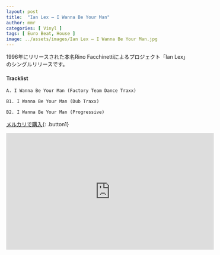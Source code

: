```yaml
---
layout: post
title:  "Ian Lex – I Wanna Be Your Man"
author: mmr
categories: [ Vinyl ]
tags: [ Euro Beat, House ]
image: ../assets/images/Ian Lex – I Wanna Be Your Man.jpg
---
```


1996年にリリースされた本名Rino Facchinettiによるプロジェクト「Ian Lex」のシングルリリースです。

#### Tracklist
```md
A. I Wanna Be Your Man (Factory Team Dance Traxx)

B1. I Wanna Be Your Man (Dub Traxx)

B2. I Wanna Be Your Man (Progressive)
```

[メルカリで購入](https://jp.mercari.com/item/m68058078658?afid=6142608987){: .button1}

<iframe width="560" height="315" src="https://www.youtube.com/embed/aaX4va8c1nM?si=uQx6y0AKRja6KOLe" title="YouTube video player" frameborder="0" allow="accelerometer; autoplay; clipboard-write; encrypted-media; gyroscope; picture-in-picture; web-share" referrerpolicy="strict-origin-when-cross-origin" allowfullscreen></iframe>